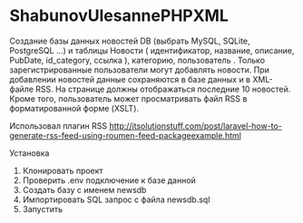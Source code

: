 # ShabunovUlesannePHPXML

Создание базы данных новостей DB (выбрать MySQL, SQLite, PostgreSQL ...) и таблицы Новости ( идентификатор, название, описание, PubDate, id_category, ссылка ), категорию, пользователь . Только зарегистрированные пользователи могут добавлять новости. При добавлении новостей данные сохраняются в базе данных и в XML-файле RSS. На странице должны отображаться последние 10 новостей. Кроме того, пользователь может просматривать файл RSS в форматированной форме (XSLT).


Использовал плагин RSS
http://itsolutionstuff.com/post/laravel-how-to-generate-rss-feed-using-roumen-feed-packageexample.html

Установка
1. Клонировать проект
2. Проверить .env подключение к базе данной
3. Создать базу с именем newsdb
4. Импортировать SQL запрос с файла newsdb.sql
5. Запустить


